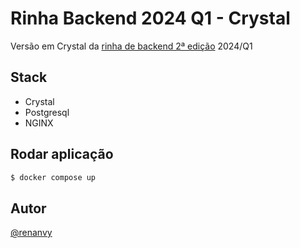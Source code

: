 # Rinha Backend 2024 Q1 - Crystal

Versão em Crystal da [rinha de backend 2ª edição](https://github.com/zanfranceschi/rinha-de-backend-2024-q1) 2024/Q1

## Stack

- Crystal
- Postgresql
- NGINX

## Rodar aplicação

```bash
$ docker compose up
```

## Autor

[@renanvy](https://www.linkedin.com/in/renanvy/)

